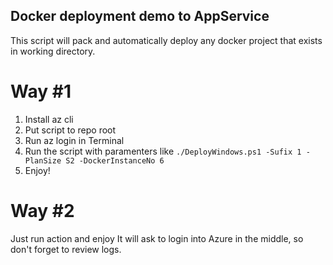 ## Docker deployment demo to AppService
This script will pack and automatically deploy any docker project that exists in working directory.
# Way #1
1. Install az cli
1. Put script to repo root
1. Run az login in Terminal
1. Run the script with paramenters like `./DeployWindows.ps1 -Sufix 1 -PlanSize S2 -DockerInstanceNo 6`
1. Enjoy!

# Way #2
Just run action and enjoy
It will ask to login into Azure in the middle, so don't forget to review logs.